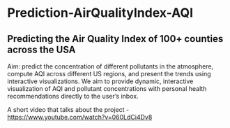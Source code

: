 # Prediction-AirQualityIndex-AQI

## Predicting the Air Quality Index of 100+ counties across the USA

Aim: predict the concentration of different pollutants in the atmosphere, compute AQI across different US regions, and present the trends using interactive visualizations. We aim to provide dynamic, interactive visualization of AQI and pollutant concentrations with personal health recommendations directly to the user’s inbox.

A short video that talks about the project - https://www.youtube.com/watch?v=060LdCi4Dv8
